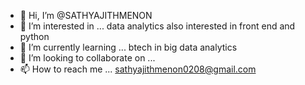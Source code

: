 - 👋 Hi, I’m @SATHYAJITHMENON
- 👀 I’m interested in ... data analytics also interested in front end and python
- 🌱 I’m currently learning ... btech in big data analytics
- 💞️ I’m looking to collaborate on ...
- 📫 How to reach me ... sathyajithmenon0208@gmail.com

<!---
SATHYAJITHMENON/SATHYAJITHMENON is a ✨ special ✨ repository because its `README.md` (this file) appears on your GitHub profile.
You can click the Preview link to take a look at your changes.
--->
